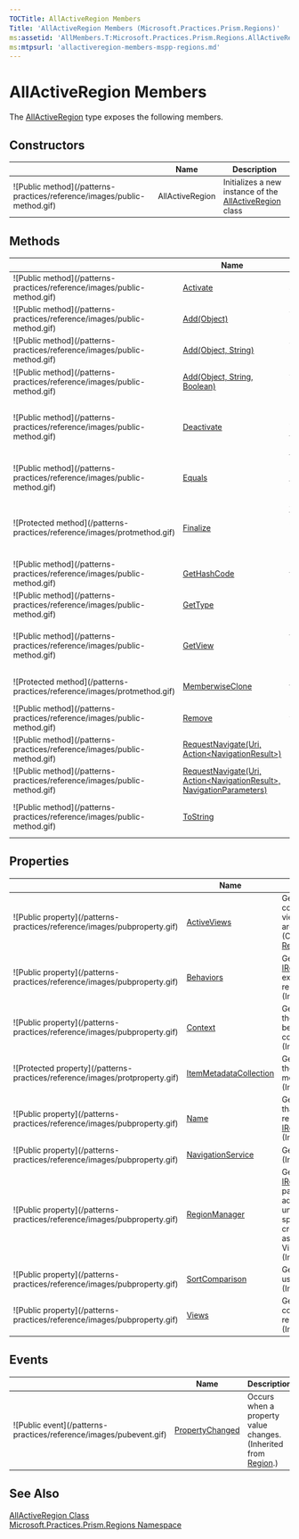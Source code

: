 ```yaml
---
TOCTitle: AllActiveRegion Members
Title: 'AllActiveRegion Members (Microsoft.Practices.Prism.Regions)'
ms:assetid: 'AllMembers.T:Microsoft.Practices.Prism.Regions.AllActiveRegion'
ms:mtpsurl: 'allactiveregion-members-mspp-regions.md'
---
```



# AllActiveRegion Members

The [AllActiveRegion](/patterns-practices/reference/allactiveregion-class-mspp-modularity) type exposes the following members.

## Constructors


<table>

<thead>
<tr class="header">
<th> </th>
<th>Name</th>
<th>Description</th>
</tr>
</thead>
<tbody>
<tr class="odd">
<td>![Public method](/patterns-practices/reference/images/public-method.gif)</td>
<td>AllActiveRegion</td>
<td><div class="summary">
Initializes a new instance of the <a href="/patterns-practices/reference/allactiveregion-class-mspp-modularity">AllActiveRegion</a> class
</div></td>
</tr>
</tbody>
</table>

## Methods


<table>

<thead>
<tr class="header">
<th> </th>
<th>Name</th>
<th>Description</th>
</tr>
</thead>
<tbody>
<tr class="odd">
<td>![Public method](/patterns-practices/reference/images/public-method.gif)</td>
<td><a href="/patterns-practices/reference/region-activate-method-mspp-regions">Activate</a></td>
<td><div class="summary">
Marks the specified view as active.
</div>
(Inherited from <a href="/patterns-practices/reference/region-class-mspp-regions">Region</a>.)</td>
</tr>
<tr class="even">
<td>![Public method](/patterns-practices/reference/images/public-method.gif)</td>
<td><a href="/patterns-practices/reference/region-add-method-object-mspp-regions">Add(Object)</a></td>
<td><div class="summary">
Adds a new view to the region.
</div>
(Inherited from <a href="/patterns-practices/reference/region-class-mspp-regions">Region</a>.)</td>
</tr>
<tr class="odd">
<td>![Public method](/patterns-practices/reference/images/public-method.gif)</td>
<td><a href="/patterns-practices/reference/region-add-method-object-string-mspp-regions">Add(Object, String)</a></td>
<td><div class="summary">
Adds a new view to the region.
</div>
(Inherited from <a href="/patterns-practices/reference/region-class-mspp-regions">Region</a>.)</td>
</tr>
<tr class="even">
<td>![Public method](/patterns-practices/reference/images/public-method.gif)</td>
<td><a href="/patterns-practices/reference/region-add-method-object-string-boolean-mspp-regions">Add(Object, String, Boolean)</a></td>
<td><div class="summary">
Adds a new view to the region.
</div>
(Inherited from <a href="/patterns-practices/reference/region-class-mspp-regions">Region</a>.)</td>
</tr>
<tr class="odd">
<td>![Public method](/patterns-practices/reference/images/public-method.gif)</td>
<td><a href="/patterns-practices/reference/allactiveregion-deactivate-method-mspp-regions">Deactivate</a></td>
<td><div class="summary">
Deactive is not valid in this Region. This method will always throw <a href="http://msdn.microsoft.com/en-us/library/2asft85a">InvalidOperationException</a>.
</div>
(Overrides <a href="/patterns-practices/reference/region-deactivate-method-mspp-regions">Region.Deactivate(Object)</a>.)</td>
</tr>
<tr class="even">
<td>![Public method](/patterns-practices/reference/images/public-method.gif)</td>
<td><a href="http://msdn.microsoft.com/en-us/library/bsc2ak47">Equals</a></td>
<td><div class="summary">
Determines whether the specified <a href="http://msdn.microsoft.com/en-us/library/e5kfa45b">Object</a> is equal to the current <a href="http://msdn.microsoft.com/en-us/library/e5kfa45b">Object</a>.
</div>
(Inherited from <a href="http://msdn.microsoft.com/en-us/library/e5kfa45b">Object</a>.)</td>
</tr>
<tr class="odd">
<td>![Protected method](/patterns-practices/reference/images/protmethod.gif)</td>
<td><a href="http://msdn.microsoft.com/en-us/library/4k87zsw7">Finalize</a></td>
<td><div class="summary">
Allows an object to try to free resources and perform other cleanup operations before it is reclaimed by garbage collection.
</div>
(Inherited from <a href="http://msdn.microsoft.com/en-us/library/e5kfa45b">Object</a>.)</td>
</tr>
<tr class="even">
<td>![Public method](/patterns-practices/reference/images/public-method.gif)</td>
<td><a href="http://msdn.microsoft.com/en-us/library/zdee4b3y">GetHashCode</a></td>
<td><div class="summary">
Serves as a hash function for a particular type.
</div>
(Inherited from <a href="http://msdn.microsoft.com/en-us/library/e5kfa45b">Object</a>.)</td>
</tr>
<tr class="odd">
<td>![Public method](/patterns-practices/reference/images/public-method.gif)</td>
<td><a href="http://msdn.microsoft.com/en-us/library/dfwy45w9">GetType</a></td>
<td><div class="summary">
Gets the <a href="http://msdn.microsoft.com/en-us/library/42892f65">Type</a> of the current instance.
</div>
(Inherited from <a href="http://msdn.microsoft.com/en-us/library/e5kfa45b">Object</a>.)</td>
</tr>
<tr class="even">
<td>![Public method](/patterns-practices/reference/images/public-method.gif)</td>
<td><a href="/patterns-practices/reference/region-getview-method-mspp-regions">GetView</a></td>
<td><div class="summary">
Returns the view instance that was added to the region using a specific name.
</div>
(Inherited from <a href="/patterns-practices/reference/region-class-mspp-regions">Region</a>.)</td>
</tr>
<tr class="odd">
<td>![Protected method](/patterns-practices/reference/images/protmethod.gif)</td>
<td><a href="http://msdn.microsoft.com/en-us/library/57ctke0a">MemberwiseClone</a></td>
<td><div class="summary">
Creates a shallow copy of the current <a href="http://msdn.microsoft.com/en-us/library/e5kfa45b">Object</a>.
</div>
(Inherited from <a href="http://msdn.microsoft.com/en-us/library/e5kfa45b">Object</a>.)</td>
</tr>
<tr class="even">
<td>![Public method](/patterns-practices/reference/images/public-method.gif)</td>
<td><a href="/patterns-practices/reference/region-remove-method-mspp-regions">Remove</a></td>
<td><div class="summary">
Removes the specified view from the region.
</div>
(Inherited from <a href="/patterns-practices/reference/region-class-mspp-regions">Region</a>.)</td>
</tr>
<tr class="odd">
<td>![Public method](/patterns-practices/reference/images/public-method.gif)</td>
<td><a href="/patterns-practices/reference/region-requestnavigate-method-uri-action-navigationresult-mspp-regions">RequestNavigate(Uri, Action&lt;NavigationResult&gt;)</a></td>
<td><div class="summary">
Initiates navigation to the specified target.
</div>
(Inherited from <a href="/patterns-practices/reference/region-class-mspp-regions">Region</a>.)</td>
</tr>
<tr class="even">
<td>![Public method](/patterns-practices/reference/images/public-method.gif)</td>
<td><a href="/patterns-practices/reference/region-requestnavigate-method-uri-action-navigationresult-navigationparameters-mspp-regions">RequestNavigate(Uri, Action&lt;NavigationResult&gt;, NavigationParameters) </a></td>
<td><div class="summary">
Initiates navigation to the specified target.
</div>
(Inherited from <a href="/patterns-practices/reference/region-class-mspp-regions">Region</a>.)</td>
</tr>
<tr class="odd">
<td>![Public method](/patterns-practices/reference/images/public-method.gif)</td>
<td><a href="http://msdn.microsoft.com/en-us/library/7bxwbwt2">ToString</a></td>
<td><div class="summary">
Returns a string that represents the current object.
</div>
(Inherited from <a href="http://msdn.microsoft.com/en-us/library/e5kfa45b">Object</a>.)</td>
</tr>
</tbody>
</table>

## Properties


<table>

<thead>
<tr class="header">
<th> </th>
<th>Name</th>
<th>Description</th>
</tr>
</thead>
<tbody>
<tr class="odd">
<td>![Public property](/patterns-practices/reference/images/pubproperty.gif)</td>
<td><a href="/patterns-practices/reference/allactiveregion-activeviews-property-mspp-regions">ActiveViews</a></td>
<td><div class="summary">
Gets a readonly view of the collection of all the active views in the region. These are all the added views.
</div>
(Overrides <a href="/patterns-practices/reference/region-activeviews-property-mspp-regions">Region.ActiveViews</a>.)</td>
</tr>
<tr class="even">
<td>![Public property](/patterns-practices/reference/images/pubproperty.gif)</td>
<td><a href="/patterns-practices/reference/region-behaviors-property-mspp-regions">Behaviors</a></td>
<td><div class="summary">
Gets the collection of <a href="/patterns-practices/reference/iregionbehavior-interface-mspp-regions">IRegionBehavior</a>s that can extend the behavior of regions.
</div>
(Inherited from <a href="/patterns-practices/reference/region-class-mspp-regions">Region</a>.)</td>
</tr>
<tr class="odd">
<td>![Public property](/patterns-practices/reference/images/pubproperty.gif)</td>
<td><a href="/patterns-practices/reference/region-context-property-mspp-regions">Context</a></td>
<td><div class="summary">
Gets or sets a context for the region. This value can be used by the user to share context with the views.
</div>
(Inherited from <a href="/patterns-practices/reference/region-class-mspp-regions">Region</a>.)</td>
</tr>
<tr class="even">
<td>![Protected property](/patterns-practices/reference/images/protproperty.gif)</td>
<td><a href="/patterns-practices/reference/region-itemmetadatacollection-property-mspp-regions">ItemMetadataCollection</a></td>
<td><div class="summary">
Gets the collection with all the views along with their metadata.
</div>
(Inherited from <a href="/patterns-practices/reference/region-class-mspp-regions">Region</a>.)</td>
</tr>
<tr class="odd">
<td>![Public property](/patterns-practices/reference/images/pubproperty.gif)</td>
<td><a href="/patterns-practices/reference/region-name-property-mspp-regions">Name</a></td>
<td><div class="summary">
Gets the name of the region that uniequely identifies the region within a <a href="/patterns-practices/reference/iregionmanager-interface-mspp-regions">IRegionManager</a>.
</div>
(Inherited from <a href="/patterns-practices/reference/region-class-mspp-regions">Region</a>.)</td>
</tr>
<tr class="even">
<td>![Public property](/patterns-practices/reference/images/pubproperty.gif)</td>
<td><a href="/patterns-practices/reference/region-navigationservice-property-mspp-regions">NavigationService</a></td>
<td><div class="summary">
Gets the navigation service.
</div>
(Inherited from <a href="/patterns-practices/reference/region-class-mspp-regions">Region</a>.)</td>
</tr>
<tr class="odd">
<td>![Public property](/patterns-practices/reference/images/pubproperty.gif)</td>
<td><a href="/patterns-practices/reference/region-regionmanager-property-mspp-regions">RegionManager</a></td>
<td><div class="summary">
Gets or sets the <a href="/patterns-practices/reference/iregionmanager-interface-mspp-regions">IRegionManager</a> that will be passed to the views when adding them to the region, unless the view is added by specifying createRegionManagerScope as trueTruetruetrue (True in Visual Basic).
</div>
(Inherited from <a href="/patterns-practices/reference/region-class-mspp-regions">Region</a>.)</td>
</tr>
<tr class="even">
<td>![Public property](/patterns-practices/reference/images/pubproperty.gif)</td>
<td><a href="/patterns-practices/reference/region-sortcomparison-property-mspp-regions">SortComparison</a></td>
<td><div class="summary">
Gets or sets the comparison used to sort the views.
</div>
(Inherited from <a href="/patterns-practices/reference/region-class-mspp-regions">Region</a>.)</td>
</tr>
<tr class="odd">
<td>![Public property](/patterns-practices/reference/images/pubproperty.gif)</td>
<td><a href="/patterns-practices/reference/region-views-property-mspp-regions">Views</a></td>
<td><div class="summary">
Gets a readonly view of the collection of views in the region.
</div>
(Inherited from <a href="/patterns-practices/reference/region-class-mspp-regions">Region</a>.)</td>
</tr>
</tbody>
</table>

## Events


<table>

<thead>
<tr class="header">
<th> </th>
<th>Name</th>
<th>Description</th>
</tr>
</thead>
<tbody>
<tr class="odd">
<td>![Public event](/patterns-practices/reference/images/pubevent.gif)</td>
<td><a href="/patterns-practices/reference/region-propertychanged-event-mspp-regions">PropertyChanged</a></td>
<td><div class="summary">
Occurs when a property value changes.
</div>
(Inherited from <a href="/patterns-practices/reference/region-class-mspp-regions">Region</a>.)</td>
</tr>
</tbody>
</table>

## See Also

[AllActiveRegion Class](/patterns-practices/reference/allactiveregion-class-mspp-modularity)<br/>
[Microsoft.Practices.Prism.Regions Namespace](/patterns-practices/reference/mspp-regions-namespace)<br/>